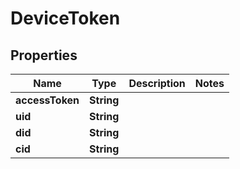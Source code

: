 
# DeviceToken

## Properties
Name | Type | Description | Notes
------------ | ------------- | ------------- | -------------
**accessToken** | **String** |  | 
**uid** | **String** |  | 
**did** | **String** |  | 
**cid** | **String** |  | 



